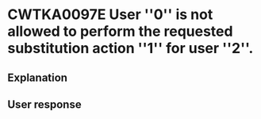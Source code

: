 # CWTKA0097E User ''0'' is not allowed to perform the requested substitution action ''1'' for user ''2''.

## Explanation

## User response